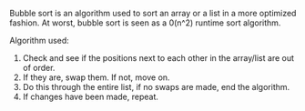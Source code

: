 Bubble sort is an algorithm used to sort an array or a list in a more optimized fashion.
At worst, bubble sort is seen as a 0(n^2) runtime sort algorithm.

Algorithm used:
1) Check and see if the positions next to each other in the array/list are
out of order.
2) If they are, swap them. If not, move on.
3) Do this through the entire list, if no swaps are made, end the algorithm.
4) If changes have been made, repeat.